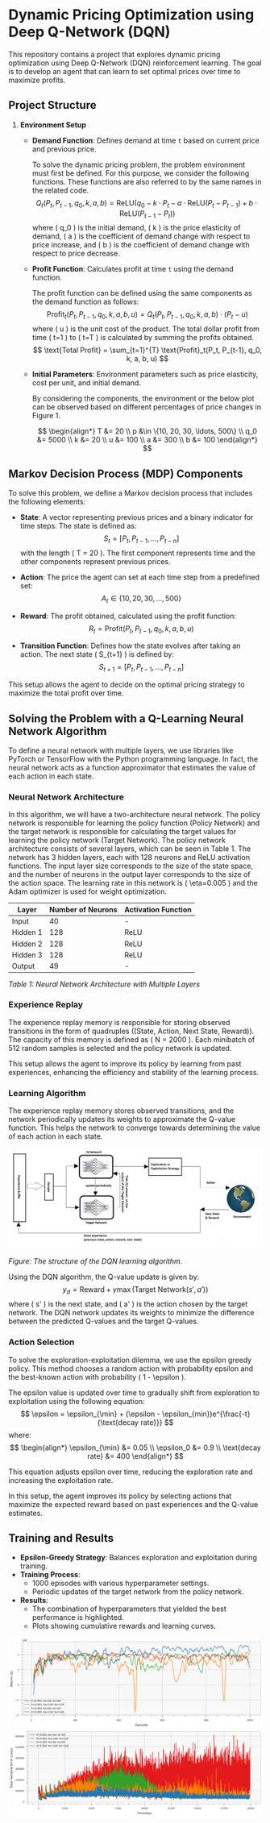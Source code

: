 # Dynamic Pricing Optimization using Deep Q-Network (DQN)

This repository contains a project that explores dynamic pricing optimization using Deep Q-Network (DQN) reinforcement learning. The goal is to develop an agent that can learn to set optimal prices over time to maximize profits.

## Project Structure

1. **Environment Setup**
   - **Demand Function**: Defines demand at time `t` based on current price and previous price.

     To solve the dynamic pricing problem, the problem environment must first be defined. For this purpose, we consider the following functions. These functions are also referred to by the same names in the related code.
     $$
     Q_t(P_t, P_{t-1}, q_0, k, a, b) = \text{ReLU}(q_0 - k \cdot P_t - a \cdot \text{ReLU}(P_t - P_{t-1}) + b \cdot \text{ReLU}(P_{t-1} - P_t))
     $$
     where \( q_0 \) is the initial demand, \( k \) is the price elasticity of demand, \( a \) is the coefficient of demand change with respect to price increase, and \( b \) is the coefficient of demand change with respect to price decrease.
    
   - **Profit Function**: Calculates profit at time `t` using the demand function.

     The profit function can be defined using the same components as the demand function as follows:
     $$
     \text{Profit}_t(P_t, P_{t-1}, q_0, k, a, b, u) = Q_t(P_t, P_{t-1}, q_0, k, a, b) \cdot (P_t - u)
     $$
     where \( u \) is the unit cost of the product. The total dollar profit from time \( t=1 \) to \( t=T \) is calculated by summing the profits obtained.
     $$
     \text{Total Profit} = \sum_{t=1}^{T} \text{Profit}_t(P_t, P_{t-1}, q_0, k, a, b, u)
     $$

   - **Initial Parameters**: Environment parameters such as price elasticity, cost per unit, and initial demand.

     By considering the components, the environment or the below plot can be observed based on different percentages of price changes in Figure 1.

     $$
     \begin{align*}
     T &= 20 \\
     p &\in \{10, 20, 30, \ldots, 500\} \\
     q_0 &= 5000 \\
     k &= 20 \\
     u &= 100 \\
     a &= 300 \\
     b &= 100
     \end{align*}
     $$

## Markov Decision Process (MDP) Components

To solve this problem, we define a Markov decision process that includes the following elements:

- **State**: A vector representing previous prices and a binary indicator for time steps. The state is defined as:
  $$
  S_t = [P_t, P_{t-1}, \ldots, P_{t-n}]
  $$
  with the length \( T = 20 \). The first component represents time and the other components represent previous prices.

- **Action**: The price the agent can set at each time step from a predefined set:
  $$
  A_t \in \{10, 20, 30, \ldots, 500\}
  $$

- **Reward**: The profit obtained, calculated using the profit function:
  $$
  R_t = \text{Profit}(P_t, P_{t-1}, q_0, k, a, b, u)
  $$

- **Transition Function**: Defines how the state evolves after taking an action. The next state \( S_{t+1} \) is defined by:
  $$
  S_{t+1} = [P_t, P_{t-1}, \ldots, P_{t-n}]
  $$

This setup allows the agent to decide on the optimal pricing strategy to maximize the total profit over time.
   
## Solving the Problem with a Q-Learning Neural Network Algorithm

To define a neural network with multiple layers, we use libraries like PyTorch or TensorFlow with the Python programming language. In fact, the neural network acts as a function approximator that estimates the value of each action in each state.

### Neural Network Architecture

In this algorithm, we will have a two-architecture neural network. The policy network is responsible for learning the policy function (Policy Network) and the target network is responsible for calculating the target values for learning the policy network (Target Network). The policy network architecture consists of several layers, which can be seen in Table 1. The network has 3 hidden layers, each with 128 neurons and ReLU activation functions. The input layer size corresponds to the size of the state space, and the number of neurons in the output layer corresponds to the size of the action space. The learning rate in this network is \( \eta=0.005 \) and the Adam optimizer is used for weight optimization.

| Layer   | Number of Neurons | Activation Function |
|---------|-------------------|---------------------|
| Input   | 40                | -                   |
| Hidden 1| 128               | ReLU                |
| Hidden 2| 128               | ReLU                |
| Hidden 3| 128               | ReLU                |
| Output  | 49                | -                   |

*Table 1: Neural Network Architecture with Multiple Layers*

### Experience Replay

The experience replay memory is responsible for storing observed transitions in the form of quadruples \((State, Action, Next State, Reward)\). The capacity of this memory is defined as \( N = 2000 \). Each minibatch of 512 random samples is selected and the policy network is updated.

This setup allows the agent to improve its policy by learning from past experiences, enhancing the efficiency and stability of the learning process.

### Learning Algorithm

The experience replay memory stores observed transitions, and the network periodically updates its weights to approximate the Q-value function. This helps the network to converge towards determining the value of each action in each state.

![DQN Learning Algorithm](Charts/DQN.png)

*Figure: The structure of the DQN learning algorithm.*

Using the DQN algorithm, the Q-value update is given by:
$$
y_d = \text{Reward} + \gamma \max (\text{Target Network}(s', a'))
$$
where \( s' \) is the next state, and \( a' \) is the action chosen by the target network. The DQN network updates its weights to minimize the difference between the predicted Q-values and the target Q-values.

### Action Selection

To solve the exploration-exploitation dilemma, we use the epsilon greedy policy. This method chooses a random action with probability epsilon and the best-known action with probability \( 1 - \epsilon \).

The epsilon value is updated over time to gradually shift from exploration to exploitation using the following equation:
$$
\epsilon = \epsilon_{\min} + (\epsilon - \epsilon_{min})e^{\frac{-t}{\text{decay rate}}}
$$
where:
$$
\begin{align*}
\epsilon_{\min} &= 0.05 \\
\epsilon_0 &= 0.9 \\
\text{decay rate} &= 400
\end{align*}
$$

This equation adjusts epsilon over time, reducing the exploration rate and increasing the exploitation rate.

In this setup, the agent improves its policy by selecting actions that maximize the expected reward based on past experiences and the Q-value estimates.

## Training and Results

- **Epsilon-Greedy Strategy**: Balances exploration and exploitation during training.
- **Training Process**: 
  - 1000 episodes with various hyperparameter settings.
  - Periodic updates of the target network from the policy network.
- **Results**: 
  - The combination of hyperparameters that yielded the best performance is highlighted.
  - Plots showing cumulative rewards and learning curves.

![Result 1](Charts/Result1.png)
![Result 2](Charts/Result2.png)
